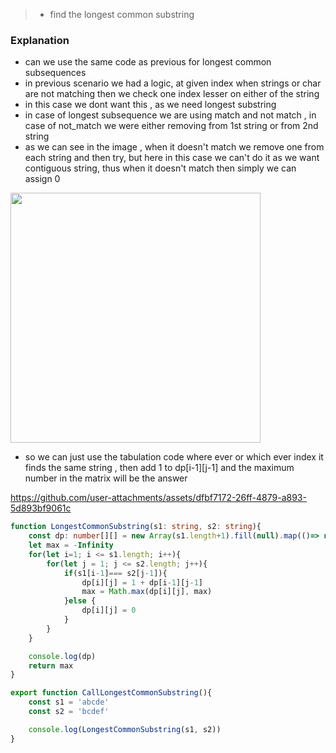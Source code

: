 > - find the longest common substring

### Explanation
- can we use the same code as previous for longest common subsequences
- in previous scenario we had a logic, at given index when strings or char are not matching then we check one index lesser on either of the string
- in this case we dont want this , as we need longest substring
- in case of longest subsequence we are using match and not match , in case of not_match we were either removing from 1st string or from 2nd string
- as we can see in the image , when it doesn't match we remove one from each string and then try, but here in this case we can't do it as we want contiguous string, thus when it doesn't match then simply we can assign 0
<img src="https://github.com/user-attachments/assets/c0fea1e2-7d7d-4bba-8f24-38782f6ac699" height=400 weight=400 />


- so we can just use the tabulation code where ever or which ever index it finds the same string , then add 1 to dp[i-1][j-1] and the maximum number in the matrix will be the answer

https://github.com/user-attachments/assets/dfbf7172-26ff-4879-a893-5d893bf9061c


```ts
function LongestCommonSubstring(s1: string, s2: string){
    const dp: number[][] = new Array(s1.length+1).fill(null).map(()=> new Array(s2.length + 1).fill(0))
    let max = -Infinity
    for(let i=1; i <= s1.length; i++){
        for(let j = 1; j <= s2.length; j++){
            if(s1[i-1]=== s2[j-1]){
                dp[i][j] = 1 + dp[i-1][j-1]
                max = Math.max(dp[i][j], max)
            }else {
                dp[i][j] = 0
            }
        }
    }

    console.log(dp)
    return max
}

export function CallLongestCommonSubstring(){
    const s1 = 'abcde'
    const s2 = 'bcdef'

    console.log(LongestCommonSubstring(s1, s2))
}
```
